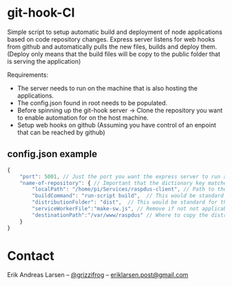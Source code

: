 # git-hook-CI
Simple script to setup automatic build and deployment of node applications based on code repository changes. Express server listens for web hooks from github and automatically pulls the new files, builds and deploy them. (Deploy only means that the build files will be copy to the public folder that is serving the application)

Requirements:
* The server needs to run on the machine that is also hosting the applications. 
* The config.json found in root needs to be populated.
* Before spinning up the git-hook server -> Clone the repository you want to enable automation for on the host machine.
* Setup web hooks on github (Assuming you have control of an enpoint that can be reached by github)

## config.json example
```javascript
{
    "port": 5001, // Just the port you want the express server to run at
    "name-of-repository": { // Important that the dictionary key matches the repository name
        "localPath": "/home/pi/Services/raspdus-client", // Path to the local git repository on the server machine (Where you want the automagic to happen)
        "buildCommand": "run-script build",  // This would be standard for the [Vue webpack boilerplate](https://github.com/vuejs-templates/webpack)
        "distributionFolder": "dist",  // This would be standard for the [Vue webpack boilerplate](https://github.com/vuejs-templates/webpack)
        "serviceWorkerFile":"make-sw.js", // Remove if not not applicable
        "destinationPath":"/var/www/raspdus" // Where to copy the distribution files from the build
    }
}
```

# Contact
Erik Andreas Larsen – [@grizzifrog](https://twitter.com/grizzlifrog) – eriklarsen.post@gmail.com
